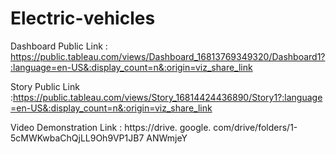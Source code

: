 # Electric-vehicles


Dashboard  Public Link :  https://public.tableau.com/views/Dashboard_16813769349320/Dashboard1?:language=en-US&:display_count=n&:origin=viz_share_link


Story Public Link :https://public.tableau.com/views/Story_16814424436890/Story1?:language=en-US&:display_count=n&:origin=viz_share_link


Video Demonstration Link : https://drive. google. com/drive/folders/1-5cMWKwbaChQjLL9Oh9VP1JB7 ANWmjeY
